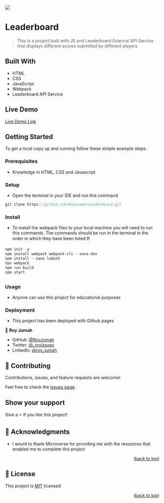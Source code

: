 ![](https://img.shields.io/badge/Microverse-blueviolet)

# Leaderboard
> This is a project built with JS and Leaderboard External API Service that displays different scores submitted by different players


## Built With

- HTML
- CSS
- JavaScript
- Webpack
- Leaderboard API Service

## Live Demo

[Live Demo Link](https://royjumahleaderboard.netlify.app/)


## Getting Started


To get a local copy up and running follow these simple example steps.

### Prerequisites
 - Knowledge in HTML, CSS and Javascript

### Setup
- Open the terminal in your IDE and run this command
```JavaScript
git clone https://github.com/RoyJumah/Leaderboard.git
```
### Install
- To install the webpack files to your local machine you will need to run this commands. The commands should be run in the terminal in the order in which they have been listed ❗❗
```JavaScript
npm init -y
npm install webpack webpack-cli --save-dev
npm install --save lodash
npx webpack
npm run build
npm start
```
##
### Usage
 - Anyone can use this project for educational purposes
 
### Deployment
- This project has been deployed with Github pages


👤 **Roy Jumah**

- GitHub: [@RoyJumah](https://github.com/RoyJumah)
- Twitter: [@_royissues](https://twitter.com/_royissues)
- LinkedIn: [@roy_jumah](https://www.linkedin.com/in/roy-jumah/)

## 🤝 Contributing

Contributions, issues, and feature requests are welcome!

Feel free to check the [issues page](../../issues/).

## Show your support

Give a ⭐️ if you like this project!

<!-- ACKNOWLEDGEMENTS -->

## 🙏 Acknowledgments <a name="acknowledgements"></a>

- I would to thank Microverse for providing me with the resources that enabled me to complete this project

<p align="right">(<a href="#readme-top">back to top</a>)</p>

<!-- LICENSE -->

## 📝 License <a name="license"></a>

This project is [MIT](./license) licensed

<p align="right">(<a href="#readme-top">back to top</a>)</p>

